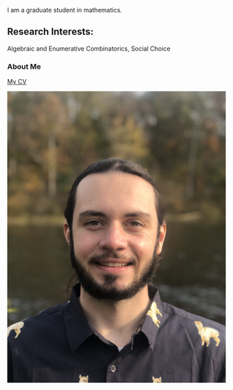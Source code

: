 I am a graduate student in mathematics. 
## Research Interests:
Algebraic and Enumerative Combinatorics, Social Choice

### About Me

[My CV](CV.pdf)

![Image of Daniel](Dan.jpeg)

